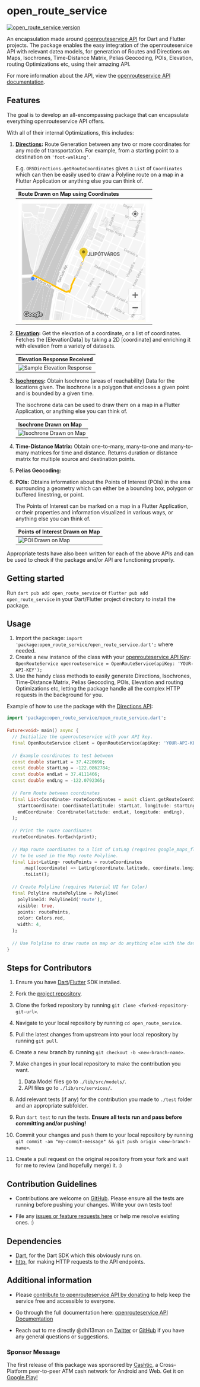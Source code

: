 # open_route_service

[![open_route_service version](https://img.shields.io/pub/v/open_route_service.svg)](https://pub.dev/packages/open_route_service)

An encapsulation made around [openrouteservice API](https://openrouteservice.org) for Dart and Flutter projects. The
package enables the easy integration of the openrouteservice API with relevant datea models, for generation of Routes and Directions on Maps, Isochrones, Time-Distance Matrix, Pelias Geocoding, POIs, Elevation, routing Optimizations etc, using their amazing API.

For more information about the API, view
the [openrouteservice API documentation](https://openrouteservice.org/dev/#/api-docs).

## Features

The goal is to develop an all-encompassing package that can encapsulate everything openrouteservice API offers.

With all of their internal Optimizations, this includes:

1. **[Directions](https://openrouteservice.org/dev/#/api-docs/v2/directions/):**
   Route Generation between any two or more coordinates for any mode of transportation. For example, from a starting
   point to a destination on `'foot-walking'`.

   E.g. `ORSDirections.getRouteCoordinates` gives a `List` of `Coordinates` which can then be easily used to draw a
   Polyline route on a map in a Flutter Application or anything else you can think of.

   | Route Drawn on Map using Coordinates |
   | ------------------------------------ |
   | ![Route Drawn on Map](https://raw.githubusercontent.com/Dhi13man/open_route_service/main/screenshots/directions_map.png) |

2. **[Elevation](https://openrouteservice.org/dev/#/api-docs/elevation/):**
   Get the elevation of a coordinate, or a list of coordinates. Fetches the [ElevationData] by taking a 2D [coordinate]
   and enriching it with elevation from a variety of datasets.

   | Elevation Response Received |
   | --------------------------- |
   | ![Sample Elevation Response][elevation_img] |

    [elevation_img]: https://raw.githubusercontent.com/Dhi13man/open_route_service/main/screenshots/elevation_response.png

3. **[Isochrones](https://openrouteservice.org/dev/#/api-docs/v2/isochrones/):**
   Obtain Isochrone (areas of reachability) Data for the locations given. The isochrone is a polygon that encloses a
   given point and is bounded by a given time.

   The isochrone data can be used to draw them on a map in a Flutter Application, or anything else you can think of.

   | Isochrone Drawn on Map |
   | ---------------------- |
   | ![Isochrone Drawn on Map][isochrone_img] |

    [isochrone_img]: https://raw.githubusercontent.com/Dhi13man/open_route_service/main/screenshots/isochrone_map.png

4. **Time-Distance Matrix:**
   Obtain one-to-many, many-to-one and many-to-many matrices for time and distance. Returns duration or distance matrix
   for multiple source and destination points.

5. **Pelias Geocoding:**

6. **POIs:**
   Obtains information about the Points of Interest (POIs) in the area surrounding a geometry which can either be a
   bounding box, polygon or buffered linestring, or point.

   The Points of Interest can be marked on a map in a Flutter Application, or their properties and information
   visualized in various ways, or anything else you can think of.

   | Points of Interest Drawn on Map |
   | ------------------------------- |
   | ![POI Drawn on Map][pois_img]   |

    [pois_img]: https://raw.githubusercontent.com/Dhi13man/open_route_service/main/screenshots/pois_map.png

Appropriate tests have also been written for each of the above APIs and can be used to check if the package and/or API
are functioning properly.

## Getting started

Run `dart pub add open_route_service` or `flutter pub add open_route_service` in your Dart/Flutter project directory to
install the package.

## Usage

1. Import the package: `import 'package:open_route_service/open_route_service.dart';` where needed.
2. Create a new instance of the class with
   your [openrouteservice API Key](https://openrouteservice.org/dev/#/signup):
   `OpenRouteService openrouteservice = OpenRouteService(apiKey: 'YOUR-API-KEY');`
3. Use the handy class methods to easily generate Directions, Isochrones, Time-Distance Matrix, Pelias Geocoding, POIs,
   Elevation and routing Optimizations etc, letting the package handle all the complex HTTP requests in the background
   for you.

Example of how to use the package with the [Directions API](https://openrouteservice.org/dev/#/api-docs/v2/directions):

```dart
import 'package:open_route_service/open_route_service.dart';

Future<void> main() async {
  // Initialize the openrouteservice with your API key.
  final OpenRouteService client = OpenRouteService(apiKey: 'YOUR-API-KEY');

  // Example coordinates to test between
  const double startLat = 37.4220698;
  const double startLng = -122.0862784;
  const double endLat = 37.4111466;
  const double endLng = -122.0792365;

  // Form Route between coordinates
  final List<Coordinate> routeCoordinates = await client.getRouteCoordinates(
    startCoordinate: Coordinate(latitude: startLat, longitude: startLng),
    endCoordinate: Coordinate(latitude: endLat, longitude: endLng),
  );

  // Print the route coordinates
  routeCoordinates.forEach(print);

  // Map route coordinates to a list of LatLng (requires google_maps_flutter package)
  // to be used in the Map route Polyline.
  final List<LatLng> routePoints = routeCoordinates
      .map((coordinate) => LatLng(coordinate.latitude, coordinate.longitude))
      .toList();

  // Create Polyline (requires Material UI for Color)
  final Polyline routePolyline = Polyline(
    polylineId: PolylineId('route'),
    visible: true,
    points: routePoints,
    color: Colors.red,
    width: 4,
  );

  // Use Polyline to draw route on map or do anything else with the data :)
}

```

## Steps for Contributors

1. Ensure you have [Dart](https://dart.dev/get-dart)/[Flutter](https://flutter.dev/docs/get-started/install) SDK
   installed.

2. Fork the [project repository](https://github.com/Dhi13man/open_route_service).

3. Clone the forked repository by running `git clone <forked-repository-git-url>`.

4. Navigate to your local repository by running `cd open_route_service`.

5. Pull the latest changes from upstream into your local repository by running `git pull`.

6. Create a new branch by running `git checkout -b <new-branch-name>`.

7. Make changes in your local repository to make the contribution you want.
    1. Data Model files go to `./lib/src/models/`.
    2. API files go to `./lib/src/services/`.

8. Add relevant tests (if any) for the contribution you made to `./test` folder and an appropriate subfolder.

9. Run `dart test` to run the tests. **Ensure all tests run and pass before committing and/or pushing!**

10. Commit your changes and push them to your local repository by
    running `git commit -am "my-commit-message" && git push origin <new-branch-name>`.

11. Create a pull request on the original repository from your fork and wait for me to review (and hopefully merge)
    it. :)

## Contribution Guidelines

- Contributions are welcome on [GitHub](https://www.github.com/dhi13man/open_route_service). Please ensure all the tests
  are running before pushing your changes. Write your own tests too!

- File any [issues or feature requests here](https://www.github.com/dhi13man/open_route_service/issues) or help me
  resolve existing ones. :)

## Dependencies

- [Dart,](https://www.dartlang.org/) for the Dart SDK which this obviously runs on.
- [http,](https://pub.dev/packages/http) for making HTTP requests to the API endpoints.

## Additional information

- Please [contribute to openrouteservice API by donating](https://openrouteservice.org/donations/) to help keep the
  service free and accessible to everyone.

- Go through the full documentation
  here: [openrouteservice API Documentation](https://openrouteservice.org/dev/#/api-docs/v2/directions)

- Reach out to me directly @dhi13man on [Twitter](https://twitter.com/dhi13man)
  or [GitHub](https://www.github.com/dhi13man) if you have any general questions or suggestions.

### Sponsor Message

The first release of this package was sponsored by [Cashtic](https://cashtic.com/), a Cross-Platform peer-to-peer ATM
cash network for Android and Web. Get it
on [Google Play!](https://play.google.com/store/apps/details?id=com.cashtic&hl=en&gl=US)
